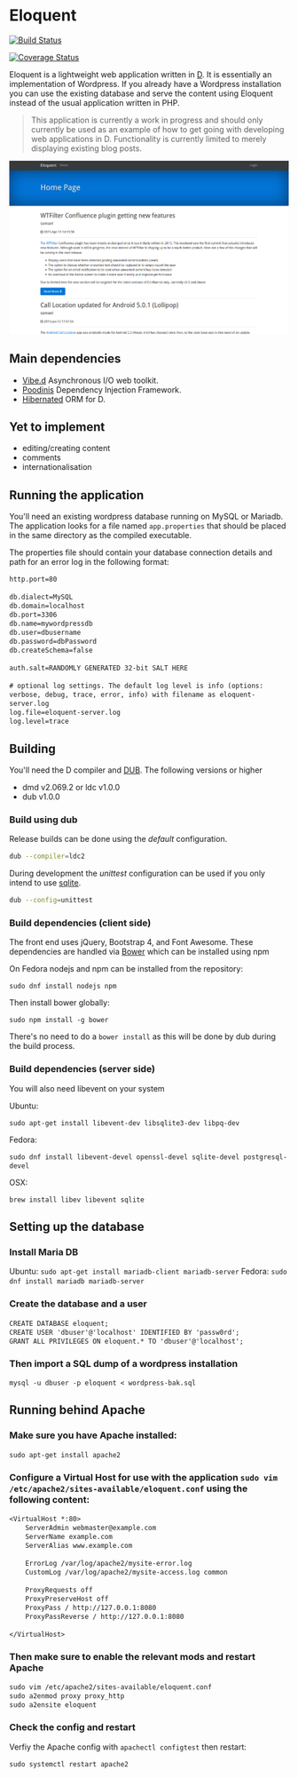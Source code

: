 Eloquent
========

[![Build Status](https://travis-ci.org/SingingBush/eloquent.png)](https://travis-ci.org/SingingBush/eloquent)

[![Coverage Status](https://coveralls.io/repos/github/SingingBush/eloquent/badge.svg?branch=master)](https://coveralls.io/github/SingingBush/eloquent?branch=master)

Eloquent is a lightweight web application written in [D](http://dlang.org). It is essentially an implementation of Wordpress. If you already have a Wordpress installation you can use the existing database and serve the content using Eloquent instead of the usual application written in PHP.

> This application is currently a work in progress and should only currently be used as an example of how to get going with developing web applications in D. Functionality is currently limited to merely displaying existing blog posts.

![Wordpress blog posts being served by Eloquent](screenshot.png)

## Main dependencies

 - [Vibe.d](http://vibed.org) Asynchronous I/O web toolkit.
 - [Poodinis](https://github.com/mbierlee/poodinis) Dependency Injection Framework.
 - [Hibernated](https://github.com/buggins/hibernated) ORM for D.

## Yet to implement

 - editing/creating content
 - comments
 - internationalisation

## Running the application

You'll need an existing wordpress database running on MySQL or Mariadb. The application looks for a file named `app.properties` that should be placed in the same directory as the compiled executable.

The properties file should contain your database connection details and path for an error log in the following format:

```
http.port=80

db.dialect=MySQL
db.domain=localhost
db.port=3306
db.name=mywordpressdb
db.user=dbusername
db.password=dbPassword
db.createSchema=false

auth.salt=RANDOMLY GENERATED 32-bit SALT HERE

# optional log settings. The default log level is info (options: verbose, debug, trace, error, info) with filename as eloquent-server.log
log.file=eloquent-server.log
log.level=trace
```

## Building

You'll need the D compiler and [DUB](http://code.dlang.org/download). The following versions or higher

 - dmd v2.069.2 or ldc v1.0.0
 - dub v1.0.0

### Build using dub

Release builds can be done using the _default_ configuration.

```bash
dub --compiler=ldc2
```

During development the _unittest_ configuration can be used if you only intend to use [sqlite](https://www.sqlite.org/).

```bash
dub --config=unittest
```

### Build dependencies (client side)

The front end uses jQuery, Bootstrap 4, and Font Awesome. These dependencies are handled via [Bower](http://bower.io/) which can be installed using npm

On Fedora nodejs and npm can be installed from the repository:

```
sudo dnf install nodejs npm
```

Then install bower globally:

```
sudo npm install -g bower
```

There's no need to do a `bower install` as this will be done by dub during the build process.

### Build dependencies (server side)

You will also need libevent on your system

Ubuntu:

```
sudo apt-get install libevent-dev libsqlite3-dev libpq-dev
```

Fedora:

```
sudo dnf install libevent-devel openssl-devel sqlite-devel postgresql-devel
```

OSX:

```
brew install libev libevent sqlite
```

## Setting up the database

### Install Maria DB

Ubuntu: `sudo apt-get install mariadb-client mariadb-server`
Fedora: `sudo dnf install mariadb mariadb-server`

### Create the database and a user

```
CREATE DATABASE eloquent;
CREATE USER 'dbuser'@'localhost' IDENTIFIED BY 'passw0rd';
GRANT ALL PRIVILEGES ON eloquent.* TO 'dbuser'@'localhost';
```

### Then import a SQL dump of a wordpress installation

```
mysql -u dbuser -p eloquent < wordpress-bak.sql
```

## Running behind Apache

### Make sure you have Apache installed:


```
sudo apt-get install apache2
```

### Configure a Virtual Host for use with the application `sudo vim /etc/apache2/sites-available/eloquent.conf` using the following content:

```
<VirtualHost *:80>
    ServerAdmin webmaster@example.com
    ServerName example.com
    ServerAlias www.example.com

    ErrorLog /var/log/apache2/mysite-error.log
    CustomLog /var/log/apache2/mysite-access.log common

    ProxyRequests off
    ProxyPreserveHost off
    ProxyPass / http://127.0.0.1:8080
    ProxyPassReverse / http://127.0.0.1:8080

</VirtualHost>
```

### Then make sure to enable the relevant mods and restart Apache

```
sudo vim /etc/apache2/sites-available/eloquent.conf
sudo a2enmod proxy proxy_http
sudo a2ensite eloquent
```

### Check the config and restart

Verfiy the Apache config with `apachectl configtest` then restart:


```
sudo systemctl restart apache2
```
